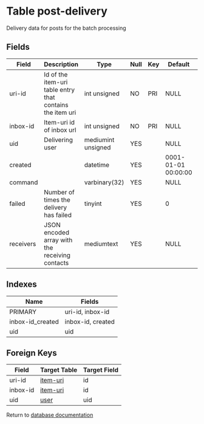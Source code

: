 Table post-delivery
===========

Delivery data for posts for the batch processing

Fields
------

| Field     | Description                                               | Type               | Null | Key | Default             | Extra |
| --------- | --------------------------------------------------------- | ------------------ | ---- | --- | ------------------- | ----- |
| uri-id    | Id of the item-uri table entry that contains the item uri | int unsigned       | NO   | PRI | NULL                |       |
| inbox-id  | Item-uri id of inbox url                                  | int unsigned       | NO   | PRI | NULL                |       |
| uid       | Delivering user                                           | mediumint unsigned | YES  |     | NULL                |       |
| created   |                                                           | datetime           | YES  |     | 0001-01-01 00:00:00 |       |
| command   |                                                           | varbinary(32)      | YES  |     | NULL                |       |
| failed    | Number of times the delivery has failed                   | tinyint            | YES  |     | 0                   |       |
| receivers | JSON encoded array with the receiving contacts            | mediumtext         | YES  |     | NULL                |       |

Indexes
------------

| Name             | Fields            |
| ---------------- | ----------------- |
| PRIMARY          | uri-id, inbox-id  |
| inbox-id_created | inbox-id, created |
| uid              | uid               |

Foreign Keys
------------

| Field | Target Table | Target Field |
|-------|--------------|--------------|
| uri-id | [item-uri](help/database/db_item-uri) | id |
| inbox-id | [item-uri](help/database/db_item-uri) | id |
| uid | [user](help/database/db_user) | uid |

Return to [database documentation](help/database)
